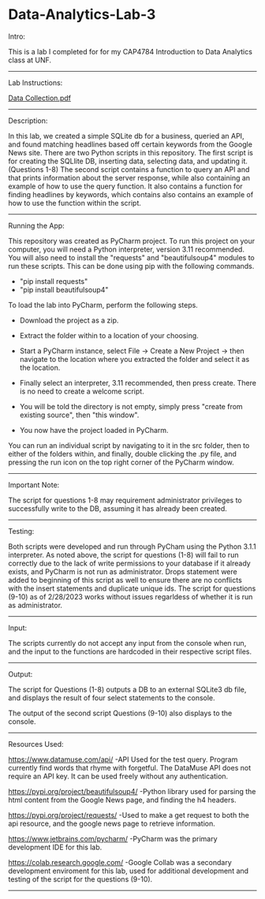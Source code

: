 # Data-Analytics-Lab-3

Intro:

This is a lab I completed for for my CAP4784 Introduction to Data Analytics class at UNF.

-----------------------------------------------------------------------------------------------------------------------------------------------------------------------

Lab Instructions:

[Data Collection.pdf](https://github.com/Windz-GameDev/Data-Analytics-Lab-3/files/10854184/Data.Collection.pdf)

-----------------------------------------------------------------------------------------------------------------------------------------------------------------------

Description:

In this lab, we created a simple SQLite db for a business, queried an API, and found matching headlines based off certain keywords from the Google News site.
There are two Python scripts in this repository.
  The first script is for creating the SQLlite DB, inserting data, selecting data, and updating it. (Questions 1-8)
  The second script contains a function to query an API and that prints information about the server response, while also containing an example of how 
  to use the query function. It also contains a function for finding headlines by keywords, which contains also contains an example of how to use the function
  within the script.
  
----------------------------------------------------------------------------------------------------------------------------------------------------------------------- 

Running the App:

This repository was created as PyCharm project. To run this project on your computer, you will need a Python interpreter, version 3.11 recommended. You will also need to install the "requests" and "beautifulsoup4" modules to run these scripts. This can be done using pip with the following commands.

- "pip install requests"
- "pip install beautifulsoup4"

To load the lab into PyCharm, perform the following steps.

  - Download the project as a zip.

  - Extract the folder within to a location of your choosing.

  - Start a PyCharm instance, select File -> Create a New Project -> then navigate to the location where you extracted the folder and select it as the location.

  - Finally select an interpreter, 3.11 recommended, then press create. There is no need to create a welcome script.

  - You will be told the directory is not empty, simply press "create from existing source", then "this window".

  - You now have the project loaded in PyCharm.

You can run an individual script by navigating to it in the src folder, then to either of the folders within, and finally, double clicking the .py file, and pressing the run icon on the top right corner of the PyCharm window.

----------------------------------------------------------------------------------------------------------------------------------------------------------------------- 

Important Note:

The script for questions 1-8 may requirement administrator privileges to successfully write to the DB, assuming it has already been created.

-----------------------------------------------------------------------------------------------------------------------------------------------------------------------

Testing:

  Both scripts were developed and run through PyCham using the Python 3.1.1 interpreter.
  As noted above, the script for questions (1-8) will fail to run correctly due to the lack of write permissions to your database 
  if it already exists, and PyCharm is not run as administrator. Drops statement were added to beginning of this script as well to ensure 
  there are no conflicts with the insert statements and duplicate unique ids. The script for questions (9-10) as of 2/28/2023 works without issues
  regarldess of whether it is run as administrator.
  
-----------------------------------------------------------------------------------------------------------------------------------------------------------------------

Input:

  The scripts currently do not accept any input from the console when run, and the input to the functions are hardcoded in their respective script files.
  
----------------------------------------------------------------------------------------------------------------------------------------------------------------------- 

Output:

  The script for Questions (1-8) outputs a DB to an external SQLite3 db file, and displays the result of four select statements to the console. 
  
  The output of the second script Questions (9-10) also displays to the console.
  
-----------------------------------------------------------------------------------------------------------------------------------------------------------------------
 
Resources Used:

https://www.datamuse.com/api/
-API Used for the test query. Program currently find words that rhyme with forgetful. The DataMuse API does not require an API key. It can be used freely without any authentication. 

https://pypi.org/project/beautifulsoup4/
-Python library used for parsing the html content from the Google News page, and finding the h4 headers.

https://pypi.org/project/requests/
-Used to make a get request to both the api resource, and the google news page to retrieve information. 

https://www.jetbrains.com/pycharm/
-PyCharm was the primary development IDE for this lab.

https://colab.research.google.com/
-Google Collab was a secondary development enviroment for this lab, used for additional development and testing of the script for the questions (9-10).

-----------------------------------------------------------------------------------------------------------------------------------------------------------------------
